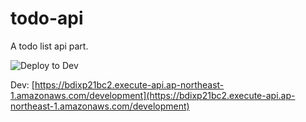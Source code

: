 # todo-api
A todo list api part.

![Deploy to Dev](https://github.com/lnwu/todo-api/workflows/Deploy%20to%20Dev/badge.svg?branch=master)

Dev: [https://bdixp21bc2.execute-api.ap-northeast-1.amazonaws.com/development](https://bdixp21bc2.execute-api.ap-northeast-1.amazonaws.com/development)